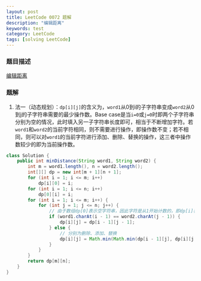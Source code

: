 ```yaml
---
layout: post
title: LeetCode 0072 题解
description: "编辑距离"
keywords: test
category: LeetCode
tags: [solving LeetCode]
---
```


### 题目描述
[编辑距离](https://leetcode-cn.com/problems/edit-distance/)

### 题解
1. 法一（动态规划）：`dp[i][j]`的含义为，`word1`从0到i的子字符串变成`word2`从0到j的子字符串需要的最少操作数。Base case是当`i=0`或`j=0`时即两个子字符串分别为空的情况，此时填入另一子字符串长度即可，相当于不断增加字符。若`word1`和`word2`的当前字符相同，则不需要进行操作，即操作数不变；若不相同，则可以对`word1`的当前字符进行添加、删除、替换的操作，这三者中操作数较少的即为当前操作数。
```java
class Solution {
    public int minDistance(String word1, String word2) {
        int m = word1.length(), n = word2.length();
        int[][] dp = new int[m + 1][n + 1];
        for (int i = 1; i <= m; i++)
            dp[i][0] = i;
        for (int i = 1; i <= n; i++)
            dp[0][i] = i;
        for (int i = 1; i <= m; i++) {
            for (int j = 1; j <= n; j++) {
                // 由于数组dp[0]表示空字符串，因此字符是从1开始计数的，即dp[i]表示第i个字符，而在字符串中对应位置是i-1。
                if (word1.charAt(i - 1) == word2.charAt(j - 1)) {
                    dp[i][j] = dp[i - 1][j - 1];
                } else {
                    // 分别为删除、添加、替换
                    dp[i][j] = Math.min(Math.min(dp[i - 1][j], dp[i][j - 1]), dp[i - 1][j - 1]) + 1;
                }
            }
        }
        return dp[m][n];
    }
}
```